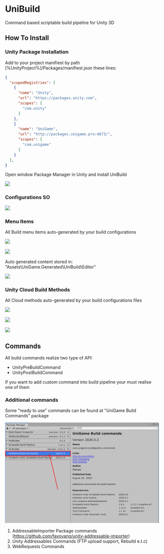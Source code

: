 # UniBuild
Command based scriptable build pipeline for Unity 3D

## How To Install

### Unity Package Installation

Add to your project manifiest by path [%UnityProject%]/Packages/manifiest.json these lines:

```json
{
  "scopedRegistries": [
    {
      "name": "Unity",
      "url": "https://packages.unity.com",
      "scopes": [
        "com.unity"
      ]
    },
    {
      "name": "UniGame",
      "url": "http://packages.unigame.pro:4873/",
      "scopes": [
        "com.unigame"
      ]
    }
  ],
}
```
Open window Package Manager in Unity and install UniBuild 

![](https://i.gyazo.com/724a7a8c10ad8876d1bdd99a4ab7c13f.png)

### Configurations SO

![](https://i.gyazo.com/dbd9eba7427a8f85f2d63d8f0b057f7b.png)

### Menu Items

All Build menu items auto-generated by your build configurations

![](https://i.gyazo.com/042b84f72352c9282b2b244f8c0d7dc5.png)

![](https://i.gyazo.com/22e7c699847e046192b8c12225c046f3.png)

Auto generated content stored in: "Assets\UniGame.Generated\UniBuild\Editor"

![](https://i.gyazo.com/b6e7796ce761e7d93677a3ec7d084904.png)


### Unity Cloud Build Methods

All Cloud methods auto-generated by your build configurations files

![](https://i.gyazo.com/45904cff034647c439c4d1acf76750b4.png)

![](https://i.gyazo.com/515c525d3722fcc11d5224424fecc8bb.png)

![](https://i.gyazo.com/33f0a9d1a11a024a3d60c7769ff0f6bf.png)

## Commands

All build commands realize two type of API:

- UnityPreBuildCommand
- UnityPostBuildCommand

If you want to add custom command into build pipeline your must realise one of them

### Additional commands

Some "ready to use" commands can be found at "UniGame Build Commands" package

![](https://github.com/UniGameTeam/UniBuild/blob/master/GitAssets/commands-package.png)

1. AddressableImporter Package commands (https://github.com/favoyang/unity-addressable-importer)
2. Unity Addressables Commands (FTP upload support, Rebuild e.t.c)
3. WebRequests Commands



